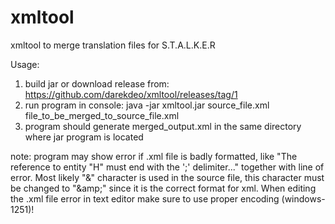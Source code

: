 # xmltool
xmltool to merge translation files for S.T.A.L.K.E.R

Usage:
1. build jar or download release from: https://github.com/darekdeo/xmltool/releases/tag/1
2. run program in console: java -jar xmltool.jar source_file.xml file_to_be_merged_to_source_file.xml
3. program should generate merged_output.xml in the same directory where jar program is located

note: program may show error if .xml file is badly formatted, like "The reference to entity "H" must end with the ';' delimiter..." together with line of error. Most likely "&" character is used in the source file, this character must be changed to "\&amp;" since it is the correct format for xml. When editing the .xml file error in text editor make sure to use proper encoding (windows-1251)!
